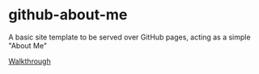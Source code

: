# github-about-me
A basic site template to be served over GitHub pages, acting as a simple "About Me"

[Walkthrough](https://github.com/sheenathejunglegirl/github-about-me/wiki)
